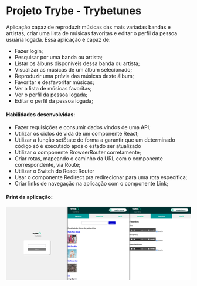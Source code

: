 # Projeto Trybe - Trybetunes

Aplicação capaz de reproduzir músicas das mais variadas bandas e artistas, criar uma lista de músicas favoritas e editar o perfil da pessoa usuária logada. Essa aplicação é capaz de:

- Fazer login;
- Pesquisar por uma banda ou artista;
- Listar os álbuns disponíveis dessa banda ou artista;
- Visualizar as músicas de um álbum selecionado;
- Reproduzir uma prévia das músicas deste álbum;
- Favoritar e desfavoritar músicas;
- Ver a lista de músicas favoritas;
- Ver o perfil da pessoa logada;
- Editar o perfil da pessoa logada;

#### Habilidades desenvolvidas:

- Fazer requisições e consumir dados vindos de uma API;
- Utilizar os ciclos de vida de um componente React;
- Utilizar a função setState de forma a garantir que um determinado código só é executado após o estado ser atualizado
- Utilizar o componente BrowserRouter corretamente;
- Criar rotas, mapeando o caminho da URL com o componente correspondente, via Route;
- Utilizar o Switch do React Router
- Usar o componente Redirect pra redirecionar para uma rota específica;
- Criar links de navegação na aplicação com o componente Link;

#### Print da aplicação:

![print da aplicação em execução](./trybetunes-print.png)
